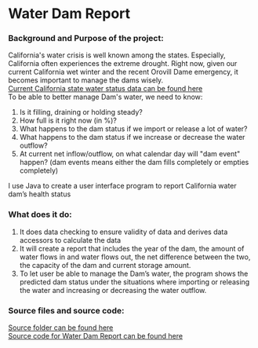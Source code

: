 # Water Dam Report
### Background and Purpose of the project:
California's water crisis is well known among the states. Especially, California often experiences the extreme drought. Right now, given our current California wet winter and the recent Orovill Dame emergency, it becomes important to manage the dams wisely.
<br>[Current California state water status data can be found here](http://cdec.water.ca.gov/reportapp/javareports?name=RES)
<br>To be able to better manage Dam's water, we need to know:
1. Is it filling, draining or holding steady?
2. How full is it right now (in %)?
3. What happens to the dam status if we import or release a lot of water?
4. What happens to the dam status if we increase or decrease the water outflow?
5. At current net inflow/outflow, on what calendar day will "dam event" happen? (dam events means either the dam fills completely or empties completely)

I use Java to create a user interface program to report California water dam’s health status

### What does it do:
1. It does data checking to ensure validity of data and derives data accessors to calculate the data 
2. It will create a report that includes the year of the dam, the amount of water flows in and water flows out, the net difference between the two, the capacity of the dam and current storage amount.
3. To let user be able to manage the Dam’s water, the program shows the predicted dam status under the situations where importing or releasing the water and increasing or decreasing the water outflow.

### Source files and source code:
[Source folder can be found here](https://github.com/wei06159git/WeiShan-Portfolio/tree/master/Water%20Dam%20Report/src)
<br>[Source code for Water Dam Report can be found here](https://github.com/wei06159git/WeiShan-Portfolio/blob/master/Water%20Dam%20Report/src/DamReport.java)
